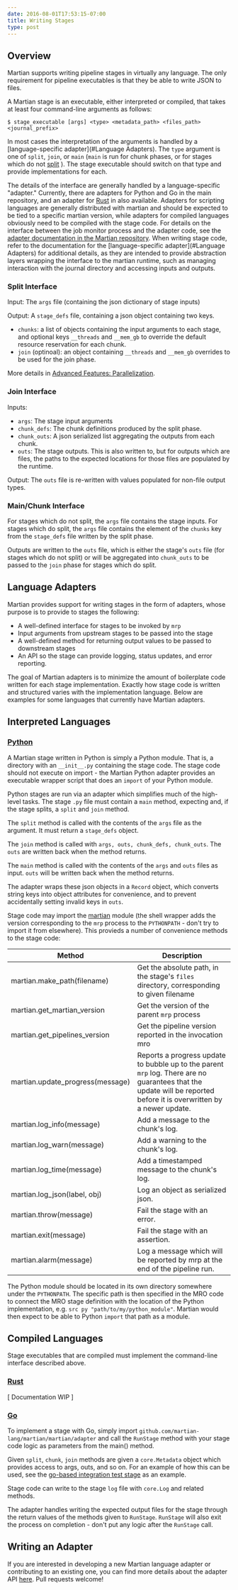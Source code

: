 ```yaml
---
date: 2016-08-01T17:53:15-07:00
title: Writing Stages
type: post
---
```


## Overview

Martian supports writing pipeline stages in virtually any language. The only
requirement for pipeline executables is that they be able to write JSON to
files.

A Martian stage is an executable, either interpreted or compiled, that takes
at least four command-line arguments as follows:

~~~~
$ stage_executable [args] <type> <metadata_path> <files_path> <journal_prefix>
~~~~

In most cases the interpretation of the arguments is handled by a
[language-specific adapter](#Language Adapters).
The `type` argument is one of `split`, `join`, or `main` (`main` is run for
chunk phases, or for stages which do not
[split](../advanced-features/#parallelization) ). The stage executable should
switch on that type and provide implementations for each.

The details of the interface are generally handled by a language-specific
"adapter."  Currently, there are adapters for Python and Go in the main
repository, and an adapter for [Rust]() in also available.  Adapters for
scripting languages are generally distributed with martian and should be
expected to be tied to a specific martian version, while adapters for
compiled languages obviously need to be compiled with the stage code.
For details on the interface between the job monitor process and the
adapter code, see the
[adapter documentation in the Martian repository](https://github.com/martian-lang/martian/blob/master/adapters/README.md).
When writing stage code, refer to the documentation for the
[language-specific adapter](#Language Adapters) for additional details,
as they are intended to provide abstraction layers wrapping the interface
to the martian runtime, such as managing interaction with the journal
directory and accessing inputs and outputs.

### Split Interface
Input: The `args` file (containing the json dictionary of stage inputs)

Output: A `stage_defs` file, containing a json object containing two keys.
- `chunks`: a list of objects containing the input arguments to each stage,
and optional keys `__threads` and `__mem_gb` to override the default resource
reservation for each chunk.
- `join` (optinoal): an object containing `__threads` and `__mem_gb` overrides
to be used for the join phase.

More details in [Advanced Features: Parallelization](../advanced-features/#parallelization).

### Join Interface
Inputs:
- `args`: The stage input arguments
- `chunk_defs`: The chunk definitions produced by the split phase.
- `chunk_outs`: A json serialized list aggregating the outputs from each chunk.
- `outs`: The stage outputs.  This is also written to, but for outputs which
are files, the paths to the expected locations for those files are populated
by the runtime.

Output: The `outs` file is re-written with values populated for non-file
output types.

### Main/Chunk Interface
For stages which do not split, the `args` file contains the stage inputs.
For stages which do split, the `args` file contains the element of the
`chunks` key from the `stage_defs` file written by the split phase.

Outputs are written to the `outs` file, which is either the stage's `outs`
file (for stages which do not split) or will be aggregated into
`chunk_outs` to be passed to the `join` phase for stages which do split.

## Language Adapters

Martian provides support for writing stages in the form of adapters, whose
purpose is to provide to stages the following:

- A well-defined interface for stages to be invoked by `mrp`
- Input arguments from upstream stages to be passed into the stage
- A well-defined method for returning output values to be passed to downstream stages
- An API so the stage can provide logging, status updates, and error reporting.

The goal of Martian adapters is to minimize the amount of boilerplate code written for each stage implementation. Exactly how stage code is written and structured varies with the implementation language. Below are examples for some languages that currently have Martian adapters.

## Interpreted Languages

### [Python](https://github.com/martian-lang/martian/blob/master/adapters/python/martian.py)
A Martian stage written in Python is simply a Python module. That is, a
directory with an `__init__.py` containing the stage code.  The stage code
should not execute on import - the Martian Python adapter provides an
executable wrapper script that does an `import` of your Python module.

Python stages are run via an adapter which simplifies much of the high-level
tasks.  The stage `.py` file must contain a `main` method, expecting  and, if
the stage splits, a `split` and `join` method.

The `split` method is called with the contents of the `args` file as the
argument.  It must return a `stage_defs` object.

The `join` method is called with `args, outs, chunk_defs, chunk_outs`.
The `outs` are written back when the method returns.

The `main` method is called with the contents of the `args` and `outs` files
as input.  `outs` will be written back when the method returns.

The adapter wraps these json objects in a `Record` object, which
converts string keys into object attributes for convenience, and to prevent
accidentally setting invalid keys in `outs`.

Stage code may import the
[martian](https://github.com/martian-lang/martian/blob/master/adapters/python/martian.py)
module (the shell wrapper adds the version corresponding to the `mrp` process
to the `PYTHONPATH` - don't try to import it from elsewhere).  This provieds
a number of convenience methods to the stage code:

|Method|Description|
|---|---|
|martian.make_path(filename)|Get the absolute path, in the stage's `files` directory, corresponding to given filename|
|martian.get_martian_version|Get the version of the parent `mrp` process|
|martian.get_pipelines_version|Get the pipeline version reported in the invocation mro|
|martian.update_progress(message)|Reports a progress update to bubble up to the parent `mrp` log.  There are no guarantees that the update will be reported before it is overwritten by a newer update.|
|martian.log_info(message)|Add a message to the chunk's log.|
|martian.log_warn(message)|Add a warning to the chunk's log.|
|martian.log_time(message)|Add a timestamped message to the chunk's log.|
|martian.log_json(label, obj)|Log an object as serialized json.|
|martian.throw(message)|Fail the stage with an error.|
|martian.exit(message)|Fail the stage with an assertion.|
|martian.alarm(message)|Log a message which will be reported by mrp at the end of the pipeline run.|

The Python module should be located in its own directory somewhere under the
`PYTHONPATH`.  The specific path is then specified in the MRO code to connect
the MRO stage definition with the location of the Python implementation, e.g.
`src py "path/to/my/python_module"`. Martian would then expect to be able to
Python `import` that path as a module.

## Compiled Languages

Stage executables that are compiled must implement the command-line interface described above.

### [Rust](https://github.com/martian-lang/martian-rust)
[ Documentation WIP ]

### [Go](https://github.com/martian-lang/martian/blob/master/src/martian/adapter/adapter.go)
To implement a stage with Go, simply import
`github.com/martian-lang/martian/martian/adapter` and call the `RunStage`
method with your stage code logic as parameters from the main() method.

Given `split`, `chunk`, `join` methods are given a `core.Metadata` object
which provides access to args, outs, and so on.  For an example of how this
can be used, see the
[go-based integration test stage](https://github.com/10XDev/martian-public/blob/master/test/split_test_go/stages/sum_squares/sum_squares.go)
as an example.

Stage code can write to the stage `log` file with `core.Log` and related
methods.

The adapter handles writing the expected output files for the stage through
the return values of the methods given to `RunStage`.  `RunStage` will also
exit the process on completion - don't put any logic after the `RunStage` call.

## Writing an Adapter

If you are interested in developing a new Martian language adapter or
contributing to an existing one, you can find more details about the adapter
API [here](https://github.com/martian-lang/martian/tree/master/adapters).
Pull requests welcome!
